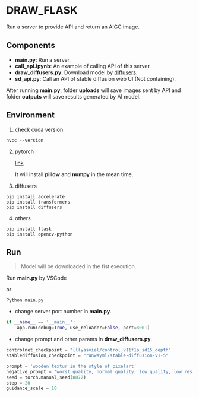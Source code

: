 # DRAW_FLASK

Run a server to provide API and return an AIGC image.

## Components

* **main.py**: Run a server. 
* **call_api.ipynb**: An example of calling API of this server.
* **draw_diffusers.py**: Download model by [diffusers](https://huggingface.co/docs/diffusers/index).
* **sd_api.py**: Call an API of stable diffusion web UI (Not containing).

After running **main.py**, folder **uploads** will save images sent by API and folder **outputs** will save results generated by AI model.

## Environment

1. check cuda version

```
nvcc --version
```

2. pytorch

    [link](https://pytorch.org/get-started/locally/)

    It will install **pillow** and **numpy** in the mean time.

3. diffusers

```
pip install accelerate
pip install transformers
pip install diffusers
```

4. others

```
pip install flask
pip install opencv-python
```

## Run 

> Model will be downloaded in the fist execution.


Run **main.py** by VSCode

or 

```
Python main.py
```

* change server port number in **main.py**.

```python
if __name__ == '__main__':
    app.run(debug=True, use_reloader=False, port=8001)
```

* change prompt and other params in **draw_diffusers.py**.

```python
controlnet_checkpoint = "lllyasviel/control_v11f1p_sd15_depth"
stablediffusion_checkpoint = "runwayml/stable-diffusion-v1-5"

prompt = 'wooden textur in the style of pixelart'
negative_prompt = 'worst quality, normal quality, low quality, low res, blurry, text, watermark, logo, banner, extra digits, cropped, jpeg artifacts, signature, username, error, sketch ,duplicate, ugly, monochrome, horror, geometry, mutation, disgusting'
seed = torch.manual_seed(8877)
step = 20
guidance_scale = 10
```